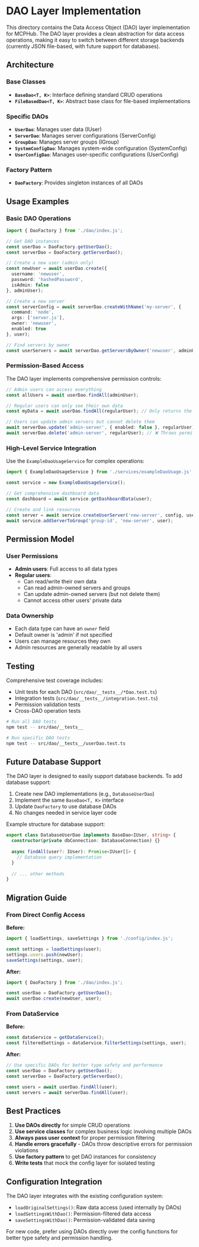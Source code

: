 # DAO Layer Implementation

This directory contains the Data Access Object (DAO) layer implementation for MCPHub. The DAO layer provides a clean abstraction for data access operations, making it easy to switch between different storage backends (currently JSON file-based, with future support for databases).

## Architecture

### Base Classes

- **`BaseDao<T, K>`**: Interface defining standard CRUD operations
- **`FileBasedDao<T, K>`**: Abstract base class for file-based implementations

### Specific DAOs

- **`UserDao`**: Manages user data (IUser)
- **`ServerDao`**: Manages server configurations (ServerConfig)
- **`GroupDao`**: Manages server groups (IGroup)
- **`SystemConfigDao`**: Manages system-wide configuration (SystemConfig)
- **`UserConfigDao`**: Manages user-specific configurations (UserConfig)

### Factory Pattern

- **`DaoFactory`**: Provides singleton instances of all DAOs

## Usage Examples

### Basic DAO Operations

```typescript
import { DaoFactory } from './dao/index.js';

// Get DAO instances
const userDao = DaoFactory.getUserDao();
const serverDao = DaoFactory.getServerDao();

// Create a new user (admin only)
const newUser = await userDao.create({
  username: 'newuser',
  password: 'hashedPassword',
  isAdmin: false
}, adminUser);

// Create a new server
const serverConfig = await serverDao.createWithName('my-server', {
  command: 'node',
  args: ['server.js'],
  owner: 'newuser',
  enabled: true
}, user);

// Find servers by owner
const userServers = await serverDao.getServersByOwner('newuser', adminUser);
```

### Permission-Based Access

The DAO layer implements comprehensive permission controls:

```typescript
// Admin users can access everything
const allUsers = await userDao.findAll(adminUser);

// Regular users can only see their own data
const myData = await userDao.findAll(regularUser); // Only returns the user's own record

// Users can update admin servers but cannot delete them
await serverDao.update('admin-server', { enabled: false }, regularUser); // ✅ Allowed
await serverDao.delete('admin-server', regularUser); // ❌ Throws permission error
```

### High-Level Service Integration

Use the `ExampleDaoUsageService` for complex operations:

```typescript
import { ExampleDaoUsageService } from './services/exampleDaoUsage.js';

const service = new ExampleDaoUsageService();

// Get comprehensive dashboard data
const dashboard = await service.getDashboardData(user);

// Create and link resources
const server = await service.createUserServer('new-server', config, user);
await service.addServerToGroup('group-id', 'new-server', user);
```

## Permission Model

### User Permissions

- **Admin users**: Full access to all data types
- **Regular users**: 
  - Can read/write their own data
  - Can read admin-owned servers and groups
  - Can update admin-owned servers (but not delete them)
  - Cannot access other users' private data

### Data Ownership

- Each data type can have an `owner` field
- Default owner is 'admin' if not specified
- Users can manage resources they own
- Admin resources are generally readable by all users

## Testing

Comprehensive test coverage includes:

- Unit tests for each DAO (`src/dao/__tests__/*Dao.test.ts`)
- Integration tests (`src/dao/__tests__/integration.test.ts`)
- Permission validation tests
- Cross-DAO operation tests

```bash
# Run all DAO tests
npm test -- src/dao/__tests__

# Run specific DAO tests
npm test -- src/dao/__tests__/userDao.test.ts
```

## Future Database Support

The DAO layer is designed to easily support database backends. To add database support:

1. Create new DAO implementations (e.g., `DatabaseUserDao`)
2. Implement the same `BaseDao<T, K>` interface
3. Update `DaoFactory` to use database DAOs
4. No changes needed in service layer code

Example structure for database support:

```typescript
export class DatabaseUserDao implements BaseDao<IUser, string> {
  constructor(private dbConnection: DatabaseConnection) {}
  
  async findAll(user?: IUser): Promise<IUser[]> {
    // Database query implementation
  }
  
  // ... other methods
}
```

## Migration Guide

### From Direct Config Access

**Before:**
```typescript
import { loadSettings, saveSettings } from './config/index.js';

const settings = loadSettings(user);
settings.users.push(newUser);
saveSettings(settings, user);
```

**After:**
```typescript
import { DaoFactory } from './dao/index.js';

const userDao = DaoFactory.getUserDao();
await userDao.create(newUser, user);
```

### From DataService

**Before:**
```typescript
const dataService = getDataService();
const filteredSettings = dataService.filterSettings(settings, user);
```

**After:**
```typescript
// Use specific DAOs for better type safety and performance
const userDao = DaoFactory.getUserDao();
const serverDao = DaoFactory.getServerDao();

const users = await userDao.findAll(user);
const servers = await serverDao.findAll(user);
```

## Best Practices

1. **Use DAOs directly** for simple CRUD operations
2. **Use service classes** for complex business logic involving multiple DAOs
3. **Always pass user context** for proper permission filtering
4. **Handle errors gracefully** - DAOs throw descriptive errors for permission violations
5. **Use factory pattern** to get DAO instances for consistency
6. **Write tests** that mock the config layer for isolated testing

## Configuration Integration

The DAO layer integrates with the existing configuration system:

- `loadOriginalSettings()`: Raw data access (used internally by DAOs)
- `loadSettingsWithDao()`: Permission-filtered data access
- `saveSettingsWithDao()`: Permission-validated data saving

For new code, prefer using DAOs directly over the config functions for better type safety and permission handling.